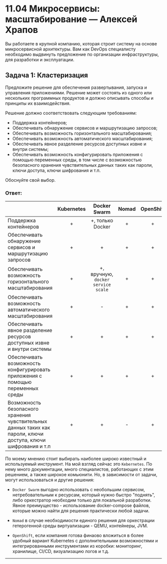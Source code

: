 
# 11.04 Микросервисы: масштабирование — Алексей Храпов

Вы работаете в крупной компанию, которая строит систему на основе микросервисной архитектуры.
Вам как DevOps специалисту необходимо выдвинуть предложение по организации инфраструктуры, для разработки и эксплуатации.

## Задача 1: Кластеризация

Предложите решение для обеспечения развертывания, запуска и управления приложениями.
Решение может состоять из одного или нескольких программных продуктов и должно описывать способы и принципы их взаимодействия.

Решение должно соответствовать следующим требованиям:
- Поддержка контейнеров;
- Обеспечивать обнаружение сервисов и маршрутизацию запросов;
- Обеспечивать возможность горизонтального масштабирования;
- Обеспечивать возможность автоматического масштабирования;
- Обеспечивать явное разделение ресурсов доступных извне и внутри системы;
- Обеспечивать возможность конфигурировать приложения с помощью переменных среды, в том числе с возможностью безопасного хранения чувствительных данных таких как пароли, ключи доступа, ключи шифрования и т.п.

Обоснуйте свой выбор.

### **Ответ**:

|  | Kubernetes | Docker Swarm | Nomad | OpenShift |
| :--- | :---: | :---: | :---: | :---: |
| Поддержка контейнеров | + | +, только Docker | + | + |
| Обеспечивать обнаружение сервисов и маршрутизацию запросов | + | + | + | + |
| Обеспечивать возможность горизонтального масштабирования | + | +, вручную, `docker service scale`  | + | + |
| Обеспечивать возможность автоматического масштабирования | + | - | + | + |
| Обеспечивать явное разделение ресурсов доступных извне и внутри системы | + | + | + | + |
| Обеспечивать возможность конфигурировать приложения с помощью переменных среды | + |+ | + | + |
| Возможность безопасного хранения чувствительных данных таких как пароли, ключи доступа, ключи шифрования и т.п | + | + | - | + |

По моему мнению стоит выбирать наиболее широко известный и используемый инструмент. На мой взгляд сейчас это `Kebernetes`. По нему много документации, много специалистов, работающих с этим решением, а также широкое комьюнити. Но, в зависимости от задачи, могут использоваться и другие решения:

- `Docker Swarm` выгодно использовать с необольшим сервисом, нетребовательным к ресурсам, который нужно быстро "поднять", либо оркестратор необходим только для локальной разработки. Явное преимущество - использование docker-compose файлов, которые можно найти для решения практически любой задачи.

- `Nomad` в случае необходимости единого решения для оркестрации гетерогенной среды виртуализации - QEMU, контейнеры, JVM. 

- `OpenShift`, если компания готова финаово вложиться в более удобный вариант Kubernetes с дополнительными возможностями и интегрированными инструментами из коробки: мониторинг, хранилище, CI/CD, визуализацию логов и т.д.

---